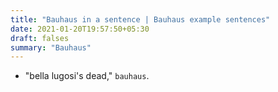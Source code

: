 ```yaml
---
title: "Bauhaus in a sentence | Bauhaus example sentences"
date: 2021-01-20T19:57:50+05:30
draft: falses
summary: "Bauhaus"
---
```

- "bella lugosi's dead," `bauhaus`.
                 
